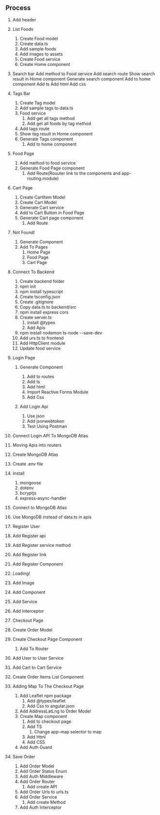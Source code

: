 ## Process

1. Add header

2. List Foods

   1. Create Food model
   2. Create data.ts
   3. Add sample foods
   4. Add images to assets
   5. Create Food service
   6. Create Home component

3. Search bar
   Add method to Food service
   Add search route
   Show search result in Home component
   Generate search component
   Add to home component
   Add ts
   Add html
   Add css

4. Tags Bar

   1. Create Tag model
   2. Add sample tags to data.ts
   3. Food service
      1. Add get all tags method
      2. Add get all foods by tag method
   4. Add tags route
   5. Show tag result in Home component
   6. Generate Tags component
      1. Add to home component

5. Food Page

   1. Add method to food service
   2. Generate Food Page component
      1. Add Route(Rouuter link to the components and app-routing.module)

6. Cart Page

   1. Create CartItem Model
   2. Create Cart Model
   3. Generate Cart service
   4. Add to Cart Button in Food Page
   5. Generate Cart page component
      1. Add Route

7. Not Found!

   1. Generate Component
   2. Add To Pages
      1. Home Page
      2. Food Page
      3. Cart Page

8. Connect To Backend

   1. Create backend folder
   2. npm init
   3. npm install typescript
   4. Create tsconfig.json
   5. Create .gitignore
   6. Copy data.ts to backend/src
   7. npm install express cors
   8. Create server.ts
      1. install @types
      2. Add Apis
   9. npm install nodemon ts-node --save-dev
   10. Add urs.ts to frontend
   11. Add HttpClient module
   12. Update food service

9. Login Page

   1. Generate Component
      1. Add to routes
      2. Add ts
      3. Add html
      4. Import Reactive Forms Module
      5. Add Css
   
   2. Add Login Api
      1. Use json
      2. Add jsonwebtoken
      3. Test Using Postman

11. Connect Login API To MongoDB Atlas
   1. Moving Apis into routers
   2. Create MongoDB Atlas
   3. Create .env file
   4. Install
      1. mongoose
      2. dotenv
      3. bcryptjs
      4. express-async-handler
   5. Connect to MongoDB Atlas
   6. Use MongoDB instead of data.ts in apis

12. Register User
   1. Add Register api
   2. Add Register service method
   3. Add Register link
   4. Add Register Component

13. Loading!
   1. Add Image
   2. Add Component
   3. Add Service
   4. Add Interceptor

14. Checkout Page

   1. Create Order Model
   2. Create Checkout Page Component
      1. Add To Router
   3. Add User to User Service
   4. Add Cart to Cart Service
   5. Create Order Items List Component
   6. Adding Map To The Checkout Page
      1. Add Leaflet npm package
         1. Add @types/leaflet
         2. Add Css to angular.json
      2. Add AddressLatLng to Order Model
      3. Create Map component
         1. Add to checkout page
         2. Add TS
            1. Change app-map selector to map
         3. Add Html
         4. Add CSS
      4. Add Auth Guard
   7. Save Order
      1. Add Order Model
      2. Add Order Status Enum
      3. Add Auth Middleware
      4. Add Order Router
         1. Add create API
      5. Add Order Urls to urls.ts
      6. Add Order Service
         1. Add create Method
      7. Add Auth Interceptor 
